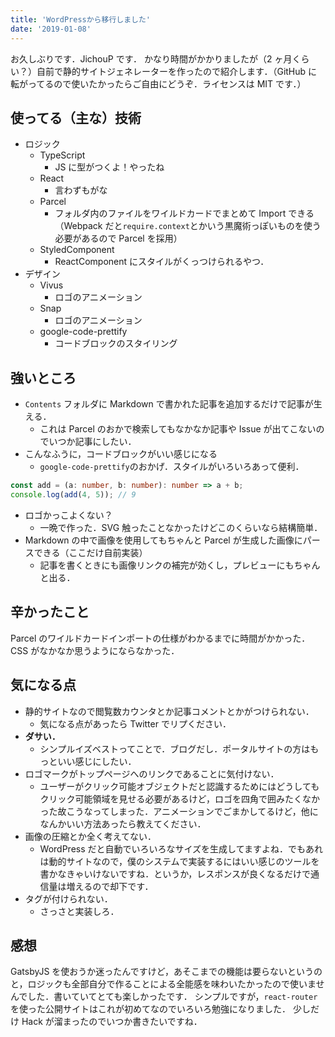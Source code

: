 ```yaml
---
title: 'WordPressから移行しました'
date: '2019-01-08'
---
```


お久しぶりです．JichouP です．
かなり時間がかかりましたが（2 ヶ月くらい？）自前で静的サイトジェネレーターを作ったので紹介します．（GitHub に転がってるので使いたかったらご自由にどうぞ．ライセンスは MIT です．）

## 使ってる（主な）技術

- ロジック
  - TypeScript
    - JS に型がつくよ！やったね
  - React
    - 言わずもがな
  - Parcel
    - フォルダ内のファイルをワイルドカードでまとめて Import できる（Webpack だと`require.context`とかいう黒魔術っぽいものを使う必要があるので Parcel を採用）
  - StyledComponent
    - ReactComponent にスタイルがくっつけられるやつ．
- デザイン
  - Vivus
    - ロゴのアニメーション
  - Snap
    - ロゴのアニメーション
  - google-code-prettify
    - コードブロックのスタイリング

## 強いところ

- `Contents` フォルダに Markdown で書かれた記事を追加するだけで記事が生える．
  - これは Parcel のおかで検索してもなかなか記事や Issue が出てこないのでいつか記事にしたい．
- こんなふうに，コードブロックがいい感じになる
  - `google-code-prettify`のおかげ．スタイルがいろいろあって便利．

```ts
const add = (a: number, b: number): number => a + b;
console.log(add(4, 5)); // 9
```

- ロゴかっこよくない？
  - 一晩で作った．SVG 触ったことなかったけどこのくらいなら結構簡単．
- Markdown の中で画像を使用してもちゃんと Parcel が生成した画像にパースできる（ここだけ自前実装）
  - 記事を書くときにも画像リンクの補完が効くし，プレビューにもちゃんと出る．

## 辛かったこと

Parcel のワイルドカードインポートの仕様がわかるまでに時間がかかった．
CSS がなかなか思うようにならなかった．

## 気になる点

- 静的サイトなので閲覧数カウンタとか記事コメントとかがつけられない．
  - 気になる点があったら Twitter でリプください．
- **ダサい．**
  - シンプルイズベストってことで．ブログだし．ポータルサイトの方はもっといい感じにしたい．
- ロゴマークがトップページへのリンクであることに気付けない．
  - ユーザーがクリック可能オブジェクトだと認識するためにはどうしてもクリック可能領域を見せる必要があるけど，ロゴを四角で囲みたくなかった故こうなってしまった．アニメーションでごまかしてるけど，他になんかいい方法あったら教えてください．
- 画像の圧縮とか全く考えてない．
  - WordPress だと自動でいろいろなサイズを生成してますよね．でもあれは動的サイトなので，僕のシステムで実装するにはいい感じのツールを書かなきゃいけないですね．というか，レスポンスが良くなるだけで通信量は増えるので却下です．
- タグが付けられない．
  - さっさと実装しろ．

## 感想

GatsbyJS を使おうか迷ったんですけど，あそこまでの機能は要らないというのと，ロジックも全部自分で作ることによる全能感を味わいたかったので使いませんでした．書いていてとても楽しかったです．
シンプルですが，`react-router`を使った公開サイトはこれが初めてなのでいろいろ勉強になりました．
少しだけ Hack が溜まったのでいつか書きたいですね．
